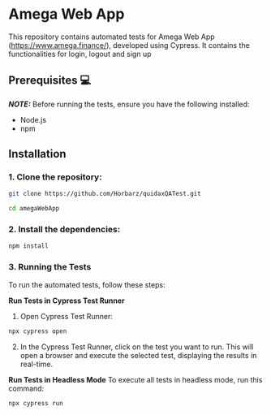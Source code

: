 # Amega Web App

This repository contains automated tests for Amega Web App (https://www.amega.finance/), developed using Cypress. It contains the functionalities for login, logout and sign up

## Prerequisites :computer:

**_NOTE:_** Before running the tests, ensure you have the following installed:

- Node.js
- npm

## Installation
###  1. Clone the repository:
```bash
git clone https://github.com/Horbarz/quidaxQATest.git
```
```bash
cd amegaWebApp
```

### 2. Install the dependencies:
```bash
npm install
```

### 3. Running the Tests
To run the automated tests, follow these steps:

**Run Tests in Cypress Test Runner**
1. Open Cypress Test Runner:
```bash
npx cypress open
```

2. In the Cypress Test Runner, click on the test you want to run. This will open a browser and execute the selected test, displaying the results in real-time.

**Run Tests in Headless Mode**
To execute all tests in headless mode, run this command:
```bash
npx cypress run
```


